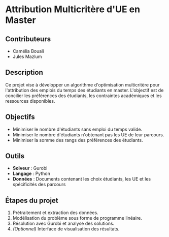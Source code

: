 # Attribution Multicritère d'UE en Master

## Contributeurs
- Camélia Bouali  
- Jules Mazlum  

## Description
Ce projet vise à développer un algorithme d'optimisation multicritère pour l'attribution des emplois du temps des étudiants en master. L'objectif est de concilier les préférences des étudiants, les contraintes académiques et les ressources disponibles.

## Objectifs
- Minimiser le nombre d'étudiants sans emploi du temps valide.
- Minimiser le nombre d'étudiants n'obtenant pas les UE de leur parcours.
- Minimiser la somme des rangs des préférences des étudiants.

## Outils
- **Solveur** : Gurobi  
- **Langage** : Python  
- **Données** : Documents contenant les choix étudiants, les UE et les spécificités des parcours  

## Étapes du projet
1. Prétraitement et extraction des données.  
2. Modélisation du problème sous forme de programme linéaire.  
3. Résolution avec Gurobi et analyse des solutions.  
4. *(Optionnel)* Interface de visualisation des résultats.  
